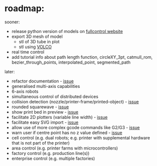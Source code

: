 # roadmap:

sooner:
- release python version of models on [fullcontrol website](https://fullcontrol.xyz)
- export 3D mesh of model
    - stl of 3D tube in plot
    - stl using [VOLCO](https://doi.org/10.1016/j.addma.2018.04.004)
- real time control
- add tutorial info about path length function, circleXY_3pt, catmull_rom, bezier_through_points, interpolated_point, segmented_path


later:
- refactor documentation - [issue](https://github.com/FullControlXYZ/fullcontrol/issues/10)
- generalised multi-axis capabilities
- 6-axis robots
- simultaneous control of distributed devices
- collision detection (nozzle/printer-frame/printed-object) - [issue](https://github.com/FullControlXYZ/fullcontrol/issues/21)
- rounded squarewave - [issue](https://github.com/FullControlXYZ/fullcontrol/issues/34)
- show print bed in preview - [issue](https://github.com/FullControlXYZ/fullcontrol/issues/9)
- facilitate 2D plotters (variable line width) - [issue](https://github.com/FullControlXYZ/fullcontrol/issues/15)
- facilitate easy SVG import - [issue](https://github.com/FullControlXYZ/fullcontrol/issues/11)
- allow use of more complex gcode commands like G2/G3 - [issue](https://github.com/FullControlXYZ/fullcontrol/issues/2)
- warn user if centre point has no z value defined - [issue](https://github.com/FullControlXYZ/fullcontrol/issues/36)
- cell control (e.g. dual robots; e.g. printer with supplemental hardware that is not part of the printer)
- area control (e.g. printer farms with microcontrollers)
- factory control (e.g. production line(s))
- enterprise control (e.g. multiple factories)